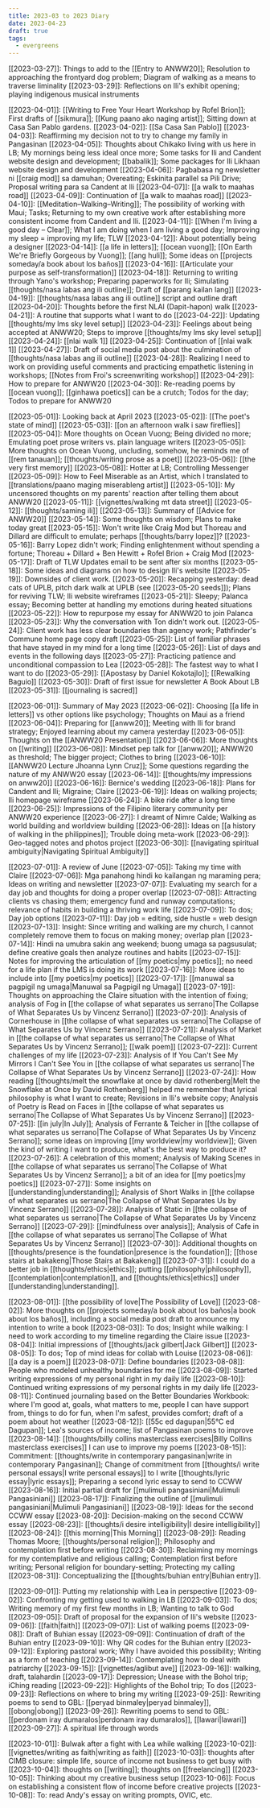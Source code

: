 ```yaml
---
title: 2023-03 to 2023 Diary
date: 2023-04-23
draft: true
tags:
  - evergreens
---
```

[[2023-03-27]]: Things to add to the [[Entry to ANWW20]]; Resolution to approaching the frontyard dog problem; Diagram of walking as a means to traverse liminality
[[2023-03-29]]: Reflections on Ili's exhibit opening; playing indigenous musical instruments

[[2023-04-01]]: [[Writing to Free Your Heart Workshop by Rofel Brion]]; First drafts of [[sikmura]]; [[Kung paano ako naging artist]]; Sitting down at Casa San Pablo gardens.
[[2023-04-02]]: [[Sa Casa San Pablo]]
[[2023-04-03]]: Reaffirming my decision not to try to change my family in Pangasinan
[[2023-04-05]]: Thoughts about Chikako living with us here in LB; My mornings being less ideal once more; Some tasks for Ili and Candent website design and development; [[babalik]]; Some packages for Ili Likhaan website design and development
[[2023-04-06]]: Pagbabasa ng newsletter ni [[craig mod]] sa damuhan; Overeating; Eskinita parallel sa Pili Drive; Proposal writing para sa Candent at Ili
[[2023-04-07]]: [[a walk to maahas road]]
[[2023-04-09]]: Continuation of [[a walk to maahas road]]
[[2023-04-10]]: [[Meditation–Walking–Writing]]; The possibility of working with Maui; Tasks; Returning to my own creative work after establishing more consistent income from Candent and Ili.
[[2023-04-11]]: [[When I'm living a good day – Clear]]; What I am doing when I am living a good day; Improving my sleep = improving my life; TLW
[[2023-04-12]]: About potentially being a designer
[[2023-04-14]]: [[a life in letters]]; [[ocean vuong]]; [[On Earth We're Briefly Gorgeous by Vuong]]; [[ang huli]]; Some ideas on [[projects someday/a book about los baños]]
[[2023-04-16]]: [[Articulate your purpose as self-transformation]]
[[2023-04-18]]: Returning to writing through Yano's workshop; Preparing paperworks for Ili; Simulating [[thoughts/nasa labas ang ili outline]]; Draft of [[parang kailan lang]]
[[2023-04-19]]: [[thoughts/nasa labas ang ili outline]] script and outline draft
[[2023-04-20]]: Thoughts before the first NLAI (Dapit-hapon) walk
[[2023-04-21]]: A routine that supports what I want to do
[[2023-04-22]]: Updating [[thoughts/my lms sky level setup]]
[[2023-04-23]]: Feelings about being accepted at ANWW20; Steps to improve [[thoughts/my lms sky level setup]]
[[2023-04-24]]: [[nlai walk 1]]
[[2023-04-25]]: Continuation of [[nlai walk 1]]
[[2023-04-27]]: Draft of social media post about the culmination of [[thoughts/nasa labas ang ili outline]]
[[2023-04-28]]: Realizing I need to work on providing useful comments and practicing empathetic listening in workshops; [[Notes from Froi's screenwriting workshop]]
[[2023-04-29]]: How to prepare for ANWW20
[[2023-04-30]]: Re-reading poems by [[ocean vuong]]; [[ginhawa poetics]] can be a crutch; Todos for the day; Todos to prepare for ANWW20

[[2023-05-01]]: Looking back at April 2023
[[2023-05-02]]: [[The poet's state of mind]]
[[2023-05-03]]: [[on an afternoon walk i saw fireflies]]
[[2023-05-04]]: More thoughts on Ocean Vuong; Being divided no more; Emulating poet prose writers vs. plain language writers
[[2023-05-05]]: More thoughts on Ocean Vuong, uncluding, somehow, he reminds me of [[rem tanauan]]; [[thoughts/writing prose as a poet]]
[[2023-05-06]]: [[the very first memory]]
[[2023-05-08]]: Hotter at LB; Controlling Messenger
[[2023-05-09]]: How to Feel Miserable as an Artist, which I translated to [[translations/paano maging miserableng artist]]
[[2023-05-10]]: My uncensored thoughts on my parents' reaction after telling them about ANWW20
[[2023-05-11]]: [[vignettes/walking mt data street]]
[[2023-05-12]]: [[thoughts/saming ili]]
[[2023-05-13]]: Summary of [[Advice for ANWW20]]
[[2023-05-14]]: Some thoughts on wisdom; Plans to make today great
[[2023-05-15]]: Won't write like Craig Mod but Thoreau and Dillard are difficult to emulate; perhaps [[thoughts/barry lopez]]?
[[2023-05-16]]: Barry Lopez didn't work; Finding enlightenment without spending a fortune; Thoreau + Dillard + Ben Hewitt + Rofel Brion + Craig Mod
[[2023-05-17]]: Draft of TLW Updates email to be sent after six months
[[2023-05-18]]: Some ideas and diagrams on how to design Ili's website
[[2023-05-19]]: Downsides of client work.
[[2023-05-20]]: Recapping yesterday: dead cats of UPLB, pitch dark walk at UPLB (see [[2023-05-20 seeds]]); Plans for reviving TLW; Ili website wireframes
[[2023-05-21]]: Sleepy; Palanca essay; Becoming better at handling my emotions during heated situations
[[2023-05-22]]: How to repurpose my essay for ANWW20 to join Palanca
[[2023-05-23]]: Why the conversation with Ton didn't work out.
[[2023-05-24]]: Client work has less clear boundaries than agency work; Pathfinder's Commune home page copy draft
[[2023-05-25]]: List of familiar phrases that have stayed in my mind for a long time
[[2023-05-26]]: List of days and events in the following days
[[2023-05-27]]: Practicing patience and unconditional compassion to Lea
[[2023-05-28]]: The fastest way to what I want to do
[[2023-05-29]]: [[Apostasy by Daniel Kokotajlo]]; [[Rewalking Baguio]]
[[2023-05-30]]: Draft of first issue for newsletter A Book About LB
[[2023-05-31]]: [[journaling is sacred]]

[[2023-06-01]]: Summary of May 2023
[[2023-06-02]]: Choosing [[a life in letters]] vs other options like psychology; Thoughts on Maui as a friend
[[2023-06-04]]: Preparing for [[anww20]]; Meeting with Ili for brand strategy; Enjoyed learning about my camera yesterday
[[2023-06-05]]: Thoughts on the [[ANWW20 Presentation]]
[[2023-06-06]]: More thoughts on [[writing]]
[[2023-06-08]]: Mindset pep talk for [[anww20]]; ANWW20 as threshold; The bigger project; Clothes to bring
[[2023-06-10]]: [[ANWW20 Lecture Jhoanna Lynn Cruz]]; Some questions regarding the nature of my ANWW20 essay
[[2023-06-14]]: [[thoughts/my impressions on anww20]]
[[2023-06-16]]: Bernice's wedding
[[2023-06-18]]: Plans for Candent and Ili; Migraine; Claire
[[2023-06-19]]: Ideas on walking projects; Ili homepage wireframe
[[2023-06-24]]: A bike ride after a long time
[[2023-06-25]]: Impressions of the Filipino literary community per ANWW20 experience
[[2023-06-27]]: I dreamt of Nimre Calde; Walking as world building and worldview building
[[2023-06-28]]: Ideas on [[a history of walking in the philippines]]; Trouble doing meta-work
[[2023-06-29]]: Geo-tagged notes and photos project
[[2023-06-30]]: [[navigating spiritual ambiguity|Navigating Spiritual Ambiguity]]

[[2023-07-01]]: A review of June
[[2023-07-05]]: Taking my time with Claire
[[2023-07-06]]: Mga panahong hindi ko kailangan ng maraming pera; Ideas on writing and newsletter
[[2023-07-07]]: Evaluating my search for a day job and thoughts for doing a proper overlap
[[2023-07-08]]: Attracting clients vs chasing them; emergency fund and runway computations; relevance of habits in building a thriving work life
[[2023-07-09]]: To dos; Day job options
[[2023-07-11]]: Day job = editing, side hustle = web design
[[2023-07-13]]: Insight: Since writing and walking are my church, I cannot completely remove them to focus on making money; overlap plan
[[2023-07-14]]: Hindi na umubra sakin ang weekend; buong umaga sa pagsusulat; define creative goals then analyze routines and habits
[[2023-07-15]]: Notes for improving the articulation of [[my poetics|my poetics]]; no need for a life plan if the LMS is doing its work
[[2023-07-16]]: More ideas to include into [[my poetics|my poetics]]
[[2023-07-17]]: [[manuwal sa pagpigil ng umaga|Manuwal sa Pagpigil ng Umaga]]
[[2023-07-19]]: Thoughts on approaching the Claire situation with the intention of fixing; analysis of Fog in [[the collapse of what separates us serrano|The Collapse of What Separates Us by Vincenz Serrano]]
[[2023-07-20]]: Analysis of Cornerhouse in [[the collapse of what separates us serrano|The Collapse of What Separates Us by Vincenz Serrano]]
[[2023-07-21]]: Analysis of Market in [[the collapse of what separates us serrano|The Collapse of What Separates Us by Vincenz Serrano]]; [[walk poem]]
[[2023-07-22]]: Current challenges of my life
[[2023-07-23]]: Analysis of If You Can't See My Mirrors I Can't See You in [[the collapse of what separates us serrano|The Collapse of What Separates Us by Vincenz Serrano]]
[[2023-07-24]]: How reading [[thoughts/melt the snowflake at once by david rothenberg|Melt the Snowflake at Once by David Rothenberg]] helped me remember that lyrical philosophy is what I want to create; Revisions in Ili's website copy; Analysis of Poetry is Read on Faces in [[the collapse of what separates us serrano|The Collapse of What Separates Us by Vincenz Serrano]]
[[2023-07-25]]: [[in july|In July]]; Analysis of Ferrante & Teicher in [[the collapse of what separates us serrano|The Collapse of What Separates Us by Vincenz Serrano]]; some ideas on improving [[my worldview|my worldview]]; Given the kind of writing I want to produce, what's the best way to produce it?
[[2023-07-26]]: A celebration of this moment; Analysis of Making Scenes in [[the collapse of what separates us serrano|The Collapse of What Separates Us by Vincenz Serrano]]; a bit of an idea for [[my poetics|my poetics]]
[[2023-07-27]]: Some insights on [[understanding|understanding]]; Analysis of Short Walks in [[the collapse of what separates us serrano|The Collapse of What Separates Us by Vincenz Serrano]]
[[2023-07-28]]: Analysis of Static in [[the collapse of what separates us serrano|The Collapse of What Separates Us by Vincenz Serrano]]
[[2023-07-29]]: [[mindfulness over analysis]]; Analysis of Cafe in [[the collapse of what separates us serrano|The Collapse of What Separates Us by Vincenz Serrano]]
[[2023-07-30]]: Additional thoughts on [[thoughts/presence is the foundation|presence is the foundation]]; [[those stairs at bakakeng|Those Stairs at Bakakeng]]
[[2023-07-31]]: I could do a better job in [[thoughts/ethics|ethics]]; putting [[philosophy|philosophy]], [[contemplation|contemplation]], and [[thoughts/ethics|ethics]] under [[understanding|understanding]].

[[2023-08-01]]: [[the possibility of love|The Possibility of Love]]
[[2023-08-02]]: More thoughts on [[projects someday/a book about los baños|a book about los baños]], including a social media post draft to announce my intention to write a book
[[2023-08-03]]: To dos; Insight while walking: I need to work according to my timeline regarding the Claire issue
[[2023-08-04]]: Initial impressions of [[thoughts/jack gilbert|Jack Gilbert]]
[[2023-08-05]]: To dos; Top of mind ideas for collab with Louise
[[2023-08-06]]: [[a day is a poem]]
[[2023-08-07]]: Define boundaries
[[2023-08-08]]: People who modeled unhealthy boundaries for me
[[2023-08-09]]: Started writing expressions of my personal right in my daily life
[[2023-08-10]]: Continued writing expressions of my personal rights in my daily life
[[2023-08-11]]: Continued journaling based on the Better Boundaries Workbook: where I'm good at, goals, what matters to me, people I can have support from, things to do for fun, when I'm safest, provides comfort; draft of a poem about hot weather
[[2023-08-12]]: [[55c ed dagupan|55°C ed Dagupan]]; Lea's sources of income; list of Pangasinan poems to improve
[[2023-08-14]]: [[thoughts/billy collins masterclass exercises|Billy Collins masterclass exercises]] I can use to improve my poems
[[2023-08-15]]: Commitment: [[thoughts/write in contemporary pangasinan|write in contemporary Pangasinan]]; Change of commitment from [[thoughts/i write personal essays|I write personal essays]] to I write [[thoughts/lyric essay|lyric essays]]; Preparing a second lyric essay to send to CCWW
[[2023-08-16]]: Initial partial draft for [[mulimuli pangasiniani|Mulimuli Pangasiniani]]
[[2023-08-17]]: Finalizing the outline of [[mulimuli pangasiniani|Mulimuli Pangasiniani]]
[[2023-08-19]]: Ideas for the second CCWW essay
[[2023-08-20]]: Decision-making on the second CCWW essay
[[2023-08-23]]: [[thoughts/i desire intelligibility|I desire intelligibility]]
[[2023-08-24]]: [[this morning|This Morning]]
[[2023-08-29]]: Reading Thomas Moore; [[thoughts/personal religion]]; Philosophy and contemplation first before writing
[[2023-08-30]]: Reclaiming my mornings for my contemplative and religious calling; Contemplation first before writing; Personal religion for boundary-setting; Protecting my calling
[[2023-08-31]]: Conceptualizing the [[thoughts/buhian entry|Buhian entry]].

[[2023-09-01]]: Putting my relationship with Lea in perspective
[[2023-09-02]]: Confronting my getting used to walking in LB
[[2023-09-03]]: To dos; Writing memory of my first few months in LB; Wanting to talk to God
[[2023-09-05]]: Draft of proposal for the expansion of Ili's website
[[2023-09-06]]: [[faith|faith]]
[[2023-09-07]]: List of walking poems
[[2023-09-08]]: Draft of Buhian essay
[[2023-09-09]]: Continuation of draft of the Buhian entry
[[2023-09-10]]: Why QR codes for the Buhian entry
[[2023-09-12]]: Exploring pastoral work; Why I have avoided this possibility; Writing as a form of teaching
[[2023-09-14]]: Contemplating how to deal with patriarchy
[[2023-09-15]]: [[vignettes/aglibut ave]]
[[2023-09-16]]: walking, draft, talahardin
[[2023-09-17]]: Depression; Unease with the Bohol trip; iChing reading
[[2023-09-22]]: Highlights of the Bohol trip; To dos
[[2023-09-23]]: Reflections on where to bring my writing
[[2023-09-25]]: Rewriting poems to send to GBL: [[peryad binmaley|peryad binmaley]], [[obong|obong]]
[[2023-09-26]]: Rewriting poems to send to GBL: [[perdonam iray dumaralos|perdonam iray dumaralos]], [[lawari|lawari]]
[[2023-09-27]]: A spiritual life through words

[[2023-10-01]]: Bulwak after a fight with Lea while walking
[[2023-10-02]]: [[vignettes/writing as faith|writing as faith]]
[[2023-10-03]]: thoughts after CIMB closure: simple life, source of income not business to get busy with
[[2023-10-04]]: thoughts on [[writing]]; thoughts on [[freelancing]]
[[2023-10-05]]: Thinking about my creative business setup
[[2023-10-06]]: Focus on establishing a consistent flow of income before creative projects
[[2023-10-08]]: To: read Andy's essay on writing prompts, OVIC, etc.